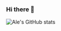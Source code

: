 ### Hi there 👋
![Ale's GitHub stats](https://github-readme-stats.vercel.app/api?username=anuraghazra\&show_icons=true\&theme=radical)
<!--
**AlejandroIt2019/AlejandroIt2019** is a ✨ _special_ ✨ repository because its `README.md` (this file) appears on your GitHub profile.

Here are some ideas to get you started:

- 🔭 I’m currently working on ...
- 🌱 I’m currently learning ...
- 👯 I’m looking to collaborate on ...
- 🤔 I’m looking for help with ...
- 💬 Ask me about ...
- 📫 How to reach me: ...
- 😄 Pronouns: ...
- ⚡ Fun fact: ...
-->
